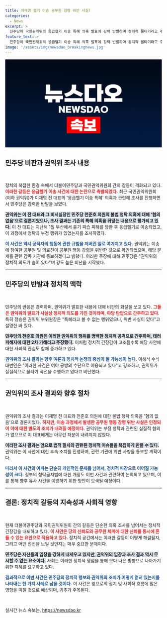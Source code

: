 ```yaml
---
title: 이재명 헬기 이송 공무원 강령 위반 사실!
categories:
  - News
excerpt: >
  민주당이 국민권익위의 응급헬기 이송 특혜 의혹 발표에 강력 반발하며 정치적 물타기라고 주장했다. 이재명 전 대표의 불법청탁 혐의는 무혐의로 종료된 가운데, 진실 공방이 더욱 격화되고 있다.
feature_text: >
  민주당이 국민권익위의 응급헬기 이송 특혜 의혹 발표에 강력 반발하며 정치적 물타기라고 주장했다. 이재명 전 대표의 불법청탁 혐의는 무혐의로 종료된 가운데, 진실 공방이 더욱 격화되고 있다.
image: '/assets/img/newsdao_breakingnews.jpg'
---
```


<p><img src="/assets/img/newsdao_breakingnews.jpg" alt="ontimetimes 속보" /></p>

<h2 data-ke-size="size26">민주당 비판과 권익위 조사 내용</h2>

<p data-ke-size="size16">&nbsp;</p>

<p>정치의 복잡한 환경 속에서 더불어민주당과 국민권익위원회 간의 갈등이 격화되고 있다. <b><span style="color: #ee2323;">이러한 갈등은 응급헬기 이송 사건에 대한 논란으로 촉발되었다.</span></b> 최근 국민권익위원회(이하 권익위)가 이재명 전 대표의 '응급헬기 이송 특혜' 의혹과 관련해 조사를 진행하면서 민주당은 강력한 반발을 보였다. </p>

<p><b><span style="background-color: #21538527;">권익위는 이 전 대표와 그 비서실장인 민주당 천준호 의원의 불법 청탁 의혹에 대해 '혐의 없음'으로 결론지었으나, 조사 결과는 기존의 특혜 의혹을 뒤덮는 내용으로 평가되고 있다.</span></b> 이 전 대표는 지난해 1월 부산에서 흉기 피습 피해를 당한 후 응급헬기로 이송되었고, 이 과정에서 청탁과 부정 행위가 있었는지를 조사하였다.</p>

<p><b><span style="color: #1a5490;">이 사건은 역시 공직자의 행동에 관한 규범을 저버린 일로 여겨지고 있다.</span></b> 권익위는 이송에 참여한 공무원 및 의료진이 공무원 행동 강령을 위반한 것으로 확인되었으며, 해당 문제를 관련 감독 기관에 통보하겠다고 밝혔다. 이러한 주장에 대해 민주당은 "권익위의 정치적 의도가 숨어 있다"며 강도 높은 비난을 시작했다.</p>

<hr>

<h2 data-ke-size="size26">민주당의 반발과 정치적 맥락</h2>

<p data-ke-size="size16">&nbsp;</p>

<p>민주당의 반응은 강력하며, 권익위가 발표한 내용에 대해 비판의 화살을 쏘고 있다. <b><span style="color: #ee2323;">그들은 권익위의 발표가 사실상 정치적 의도를 가진 것이라며, 야당 탄압으로 간주하고 있다.</span></b> 특히 정승윤 권익위 부위원장은 "특혜라고 볼 수 없는 행위였으나, 위반 사실이 있다"고 설명한 바 있다.</p>

<p><b><span style="background-color: #21538527;">민주당의 천준호 의원은 이러한 권익위의 행위를 명백한 정치적 공격으로 간주하며, 테러 피해자에 대한 2차 가해라고 주장했다.</span></b> 이처럼 정치적 긴장감이 고조될수록 해당 사안에 대한 사회적 관심도 함께 증가하고 있다.</p>

<p><b><span style="color: #1a5490;">권익위의 조사 결과는 향후 여론과 정치적 논쟁의 중심이 될 가능성이 높다.</span></b> 이해식 수석 대변인은 "이러한 사건은 여야 공방의 수단으로 이용되고 있다"고 강조하고, 권익위가 실질적으로 물타기 작전을 수행하고 있다고 비난했다.</p>

<hr>

<h2 data-ke-size="size26">권익위의 조사 결과와 향후 절차</h2>

<p data-ke-size="size16">&nbsp;</p>

<p>권익위의 조사 결과는 이재명 전 대표와 천준호 의원에 대한 불법 청탁 의혹을 '혐의 없음'으로 결론지었다. <b><span style="color: #ee2323;">하지만, 이송 과정에서 발생한 공무원 행동 강령 위반 사실은 인정되어 이에 대한 별도의 조치가 내려질 예정이다.</span></b> 권익위는 부정 청탁과 관련된 실질적 혐의가 없으므로 이 대표에게는 아무런 처분이 내려지지 않았다.</p>

<p><b><span style="background-color: #21538527;">이러한 조사 결과는 앞으로 법적 절차와 관련된 정치적 이슈들을 복잡하게 만들 수 있다.</span></b> 권익위는 이 사안에 대한 후속 조치를 진행하며, 관련 기관에 위반 사항을 통보할 계획이다.</p>

<p><b><span style="color: #1a5490;">따라서 이 사건의 여파는 단순히 개인적인 문제를 넘어서, 정치적 파장으로 이어질 가능성이 크다.</span></b> 정부의 청탁금지법에 대한 개정도 이번 사건과 관련하여 논의되고 있으며, 이를 통해 향후 유사 사건을 예방하기 위한 방안이 모색될 예정이다.</p>

<hr>

<h2 data-ke-size="size26">결론: 정치적 갈등의 지속성과 사회적 영향</h2>

<p data-ke-size="size16">&nbsp;</p>

<p>현재 더불어민주당과 국민권익위원회 간의 갈등은 단순한 의혹 조사를 넘어서는 정치적 긴장감을 내포하고 있다. <b><span style="color: #ee2323;">이 사안은 당의 신뢰도와 공무원 체계에 대한 신뢰를 동시에 흔들 수 있는 요인으로 작용하고 있다.</span></b> 정치적 공간에서는 이러한 갈등이 어떻게 해결될지, 그리고 어떤 진전을 보일 것인지는 매우 중요한 문제이다.</p>

<p><b><span style="background-color: #21538527;">민주당은 자신들의 입장을 강하게 내세우고 있지만, 권익위의 입장과 조사 결과 역시 무시할 수 없는 요소이다.</span></b> 사회는 이러한 정치적 쟁점을 통해 보다 나은 방향으로 나아가기 위한 지혜를 요구하고 있다.</p>

<p><b><span style="color: #1a5490;">결과적으로 이번 사건은 민주당의 정치적 행보와 권익위의 조치가 어떻게 얽혀 있는지를 나타내는 한 가지 사례로 남을 것이다.</span></b> 이 사건은 앞으로의 정치 및 사회적 흐름에 많은 영향을 미칠 것으로 예상되며, 귀추가 주목된다. </p>

<p data-ke-size="size16">&nbsp;</p>
실시간 뉴스 속보는, <a href="https://newsdao.kr" rel="dofollow">https://newsdao.kr</a>


